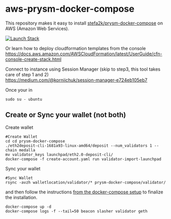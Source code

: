# aws-prysm-docker-compose
This repository makes it easy to install [stefa2k/prysm-docker-compose](https://github.com/stefa2k/prysm-docker-compose) on AWS (Amazon Web Services).

[![Launch Stack](https://cdn.rawgit.com/buildkite/cloudformation-launch-stack-button-svg/master/launch-stack.svg)](https://console.aws.amazon.com/cloudformation/home#/stacks/new?stackName=PrysmValidator&templateURL=https://bryanlabs-public.s3.amazonaws.com/validator.yml)

Or learn how to deploy cloudformation templates from the console    
https://docs.aws.amazon.com/AWSCloudFormation/latest/UserGuide/cfn-console-create-stack.html  

Connect to instance using Session Manager (skip to step3, this tool takes care of step 1 and 2)  
https://medium.com/@korniichuk/session-manager-e724eb105eb7

Once your in
```
sudo su - ubuntu

```
## Create or Sync your wallet  (not both)
Create wallet  

```
#Create Wallet
cd cd prysm-docker-compose
./eth2deposit-cli-1681a93-linux-amd64/deposit --num_validators 1 --chain medalla
mv validator_keys launchpad/eth2.0-deposit-cli/
docker-compose -f create-account.yaml run validator-import-launchpad
```

Sync your wallet  

```
#Sync Wallet
rsync -avzh walletlocation/validator/* prysm-docker-compose/validator/
```

and then follow the instructions [from the docker-compose setup](https://github.com/stefa2k/prysm-docker-compose#services) to finalize the installation.
```
docker-compose up -d
docker-compose logs -f --tail=50 beacon slasher validator geth
```


